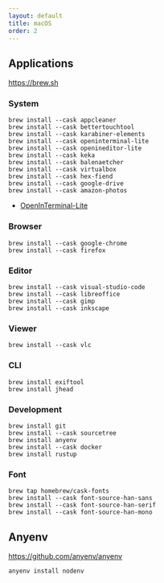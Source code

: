 ```yaml
---
layout: default
title: macOS
order: 2
---
```


## Applications

<https://brew.sh>

### System

```console
brew install --cask appcleaner
brew install --cask bettertouchtool
brew install --cask karabiner-elements
brew install --cask openinterminal-lite
brew install --cask openineditor-lite
brew install --cask keka
brew install --cask balenaetcher
brew install --cask virtualbox
brew install --cask hex-fiend
brew install --cask google-drive
brew install --cask amazon-photos
```

- [OpenInTerminal-Lite](https://github.com/Ji4n1ng/OpenInTerminal/blob/master/Resources/README-Lite.md)

### Browser

```console
brew install --cask google-chrome
brew install --cask firefox
```

### Editor

```console
brew install --cask visual-studio-code
brew install --cask libreoffice
brew install --cask gimp
brew install --cask inkscape
```

### Viewer

```console
brew install --cask vlc
```

### CLI

```console
brew install exiftool
brew install jhead
```

### Development

```console
brew install git
brew install --cask sourcetree
brew install anyenv
brew install --cask docker
brew install rustup
```

### Font

```console
brew tap homebrew/cask-fonts
brew install --cask font-source-han-sans
brew install --cask font-source-han-serif
brew install --cask font-source-han-mono
```

## Anyenv

<https://github.com/anyenv/anyenv>

```console
anyenv install nodenv
```
